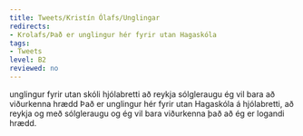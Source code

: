```yaml
---
title: Tweets/Kristín Ólafs/Unglingar
redirects:
- Krolafs/Það er unglingur hér fyrir utan Hagaskóla
tags:
- Tweets
level: B2
reviewed: no
---
```

<vocabulary>
unglingur
fyrir utan
skóli
hjólabretti
að reykja
sólgleraugu
ég vil
bara
að viðurkenna
hrædd
</vocabulary>
<Tweet
data-translate="true"
audio="ao7p.mp3"
id="843774940147015680"
date="1490006596000"
favorites="176"
user_name="Kristín Ólafsdóttir"
handle="krolafs"
user_picture="Tweet-krolafs-wlyfer.jpg"
verified=""
>Það er unglingur hér fyrir utan Hagaskóla á hjólabretti, að reykja og með sólgleraugu og ég vil bara viðurkenna það að ég er logandi hrædd.</Tweet>
